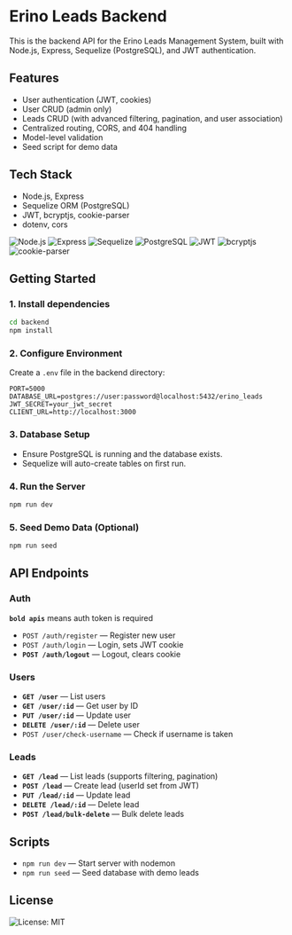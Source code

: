 # Erino Leads Backend

This is the backend API for the Erino Leads Management System, built with Node.js, Express, Sequelize (PostgreSQL), and JWT authentication.

## Features

- User authentication (JWT, cookies)
- User CRUD (admin only)
- Leads CRUD (with advanced filtering, pagination, and user association)
- Centralized routing, CORS, and 404 handling
- Model-level validation
- Seed script for demo data

## Tech Stack

- Node.js, Express
- Sequelize ORM (PostgreSQL)
- JWT, bcryptjs, cookie-parser
- dotenv, cors

![Node.js](https://img.shields.io/badge/Node.js-339933?logo=node.js&logoColor=white&style=for-the-badge) ![Express](https://img.shields.io/badge/Express-000000?logo=express&logoColor=white&style=for-the-badge) ![Sequelize](https://img.shields.io/badge/Sequelize-52B0E7?logo=sequelize&logoColor=white&style=for-the-badge) ![PostgreSQL](https://img.shields.io/badge/PostgreSQL-4169E1?logo=postgresql&logoColor=white&style=for-the-badge) ![JWT](https://img.shields.io/badge/JWT-000000?logo=jsonwebtokens&logoColor=white&style=for-the-badge) ![bcryptjs](https://img.shields.io/badge/bcryptjs-003A70?logo=javascript&logoColor=white&style=for-the-badge) ![cookie-parser](https://img.shields.io/badge/cookie--parser-4B8BBE?logo=javascript&logoColor=white&style=for-the-badge)

## Getting Started

### 1. Install dependencies

```bash
cd backend
npm install
```

### 2. Configure Environment

Create a `.env` file in the backend directory:

```
PORT=5000
DATABASE_URL=postgres://user:password@localhost:5432/erino_leads
JWT_SECRET=your_jwt_secret
CLIENT_URL=http://localhost:3000
```

### 3. Database Setup

- Ensure PostgreSQL is running and the database exists.
- Sequelize will auto-create tables on first run.

### 4. Run the Server

```bash
npm run dev
```

### 5. Seed Demo Data (Optional)

```bash
npm run seed
```

## API Endpoints

### Auth

**`bold apis`** means auth token is required

- `POST /auth/register` — Register new user
- `POST /auth/login` — Login, sets JWT cookie
- **`POST /auth/logout`** — Logout, clears cookie

### Users 

- **`GET /user`** — List users 
- **`GET /user/:id`** — Get user by ID
- **`PUT /user/:id`** — Update user
- **`DELETE /user/:id`** — Delete user
- `POST /user/check-username` — Check if username is taken

### Leads 

- **`GET /lead`** — List leads (supports filtering, pagination)
- **`POST /lead`** — Create lead (userId set from JWT)
- **`PUT /lead/:id`** — Update lead
- **`DELETE /lead/:id`** — Delete lead
- **`POST /lead/bulk-delete`** — Bulk delete leads

## Scripts

- `npm run dev` — Start server with nodemon
- `npm run seed` — Seed database with demo leads

## License

![License: MIT](https://img.shields.io/badge/License-MIT-yellow.svg?style=for-the-badge)

